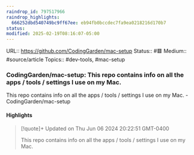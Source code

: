 ```yaml
---
raindrop_id: 797517966
raindrop_highlights:
  666252dbd540749bc9ff67ee: eb94fb0bccdec7fa9ea0218216d170b7
status: 
modified: 2025-02-19T08:16:07-05:00
---
```


URL:: https://github.com/CodingGarden/mac-setup
Status:: #🟥
Medium:: #source/article
Topics:: #dev-tools, #mac-setup

### CodingGarden/mac-setup: This repo contains info on all the apps / tools / settings I use on my Mac.

This repo contains info on all the apps / tools / settings I use on my Mac. - CodingGarden/mac-setup

#### Highlights

> [!quote]+ Updated on Thu Jun 06 2024 20:22:51 GMT-0400
>
> This repo contains info on all the apps / tools / settings I use on my Mac.
